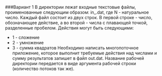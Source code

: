 ###Вариант 1
В директории лежат входные текстовые файлы, проименованные следующим образом: in_<N>.dat, где N - натуральное число.
Каждый файл состоит из двух строк. В первой строке - число, обозначающее действие, а во второй - числа с плавающей точкой, разделенные пробелом.
Действия могут быть следующими:
- 1 - сложение
- 2 - умножение
- 3 - сумма квадратов
Необходимо написать многопоточное приложение, которое выполнит требуемые действия над числами и сумму результатов запишет в файл out.dat.
Название рабочей директории передается в виде аргумента рабочей строки (количество потоков так же).

